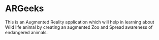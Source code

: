 # ARGeeks
This is an Augmented Reality application which will help in learning  about Wild life animal by creating an augmented Zoo and Spread awareness of endangered animals.

